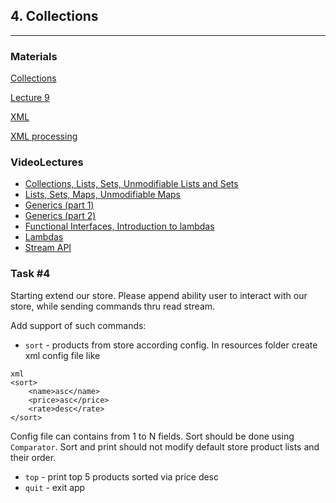 ## 4. Collections

----
### Materials

[Collections](https://docs.oracle.com/javase/tutorial/collections/index.html)

[Lecture 9](https://coherentsolutions.sharepoint.com/sites/training-center/_layouts/15/WopiFrame.aspx?sourcedoc=%7bEF21525C-52B3-45A0-8E14-71BFC9BAB74E%7d&file=L9.pptx&action=default)

[XML](https://en.wikipedia.org/wiki/XML)

[XML processing](https://docs.oracle.com/javase/tutorial/jaxp/)

### VideoLectures
- [Collections, Lists, Sets, Unmodifiable Lists and Sets](https://drive.google.com/file/d/1uC3XlEtUI9rk6bYx-OBsF9PFcRfZjxDv/view?usp=sharing)
- [Lists, Sets, Maps, Unmodifiable Maps](https://drive.google.com/file/d/1wH8SLzZ\_tl97rk9AAc10uWf11oOWrcxQ/view?usp=sharing)
- [Generics (part 1)](https://drive.google.com/file/d/1k4DkEOh40x6vqLu9qVQo7O19tRkElzMd/view?usp=sharing)
- [Generics (part 2)](https://drive.google.com/file/d/1zJxJqgGjLE37Rdaf-2iUAf5FXcvcGY8Y/view?usp=sharing)
- [Functional Interfaces, Introduction to lambdas](https://drive.google.com/file/d/1HFDFxDMCyBZeSAR8wGp2WIZoFlvHw1g4/view?usp=sharing)
- [Lambdas](https://drive.google.com/file/d/1Oak\_SFxlFczz\_gBItECTDEiAyp7awzLC/view?usp=sharing)
- [Stream API](https://drive.google.com/file/d/1YPm2XcxsVy3zDC6kkDBu16Ca7V5duhJn/view?usp=sharing)

### Task #4

Starting extend our store. Please append ability user to interact with our store, while sending commands thru read stream.

Add support of such commands: 

- `sort` - products from store according config. In resources folder create xml config file like 
```
xml
<sort>
    <name>asc</name>
    <price>asc</price>
    <rate>desc</rate>
</sort>
```
Config file can contains from 1 to N fields. Sort should be done using `Comparator`. Sort and print should not modify
 default store product lists and their order.
  
- `top` - print top 5 products sorted via price desc
- `quit` - exit app
